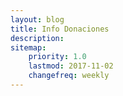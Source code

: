 ```yaml
---
layout: blog
title: Info Donaciones
description: 
sitemap:
    priority: 1.0
    lastmod: 2017-11-02
    changefreq: weekly
---
```

